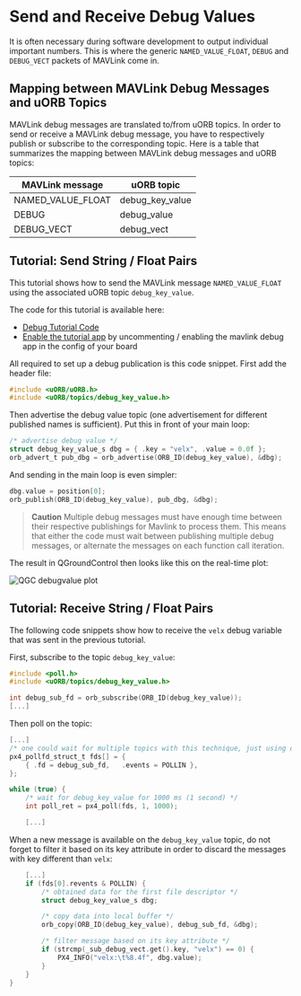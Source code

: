 # Send and Receive Debug Values

It is often necessary during software development to output individual important numbers. This is where the generic `NAMED_VALUE_FLOAT`, `DEBUG` and `DEBUG_VECT` packets of MAVLink come in.

## Mapping between MAVLink Debug Messages and uORB Topics

MAVLink debug messages are translated to/from uORB topics. In order to send or receive a MAVLink debug message, you have to respectively publish or subscribe to the corresponding topic. Here is a table that summarizes the mapping between MAVLink debug messages and uORB topics:

| MAVLink message     | uORB topic        |
| ------------------- | ----------------- |
| NAMED_VALUE_FLOAT | debug_key_value |
| DEBUG               | debug_value       |
| DEBUG_VECT          | debug_vect        |

## Tutorial: Send String / Float Pairs

This tutorial shows how to send the MAVLink message `NAMED_VALUE_FLOAT` using the associated uORB topic `debug_key_value`.

The code for this tutorial is available here:

* [Debug Tutorial Code](https://github.com/PX4/Firmware/blob/master/src/examples/px4_mavlink_debug/px4_mavlink_debug.c)
* [Enable the tutorial app](https://github.com/PX4/Firmware/tree/master/cmake/configs) by uncommenting / enabling the mavlink debug app in the config of your board

All required to set up a debug publication is this code snippet. First add the header file:

```C
#include <uORB/uORB.h>
#include <uORB/topics/debug_key_value.h>
```

Then advertise the debug value topic (one advertisement for different published names is sufficient). Put this in front of your main loop:

```C
/* advertise debug value */
struct debug_key_value_s dbg = { .key = "velx", .value = 0.0f };
orb_advert_t pub_dbg = orb_advertise(ORB_ID(debug_key_value), &dbg);
```

And sending in the main loop is even simpler:

```C
dbg.value = position[0];
orb_publish(ORB_ID(debug_key_value), pub_dbg, &dbg);
```

> **Caution** Multiple debug messages must have enough time between their respective publishings for Mavlink to process them. This means that either the code must wait between publishing multiple debug messages, or alternate the messages on each function call iteration.

The result in QGroundControl then looks like this on the real-time plot:

![QGC debugvalue plot](../../assets/gcs/qgc-debugval-plot.jpg)

## Tutorial: Receive String / Float Pairs

The following code snippets show how to receive the `velx` debug variable that was sent in the previous tutorial.

First, subscribe to the topic `debug_key_value`:

```C
#include <poll.h>
#include <uORB/topics/debug_key_value.h>

int debug_sub_fd = orb_subscribe(ORB_ID(debug_key_value));
[...]
```

Then poll on the topic:

```C
[...]
/* one could wait for multiple topics with this technique, just using one here */
px4_pollfd_struct_t fds[] = {
    { .fd = debug_sub_fd,   .events = POLLIN },
};

while (true) {
    /* wait for debug_key_value for 1000 ms (1 second) */
    int poll_ret = px4_poll(fds, 1, 1000);

    [...]
```

When a new message is available on the `debug_key_value` topic, do not forget to filter it based on its key attribute in order to discard the messages with key different than `velx`:

```C
    [...]
    if (fds[0].revents & POLLIN) {
        /* obtained data for the first file descriptor */
        struct debug_key_value_s dbg;

        /* copy data into local buffer */
        orb_copy(ORB_ID(debug_key_value), debug_sub_fd, &dbg);

        /* filter message based on its key attribute */
        if (strcmp(_sub_debug_vect.get().key, "velx") == 0) {
            PX4_INFO("velx:\t%8.4f", dbg.value);
        }
    }
}

```